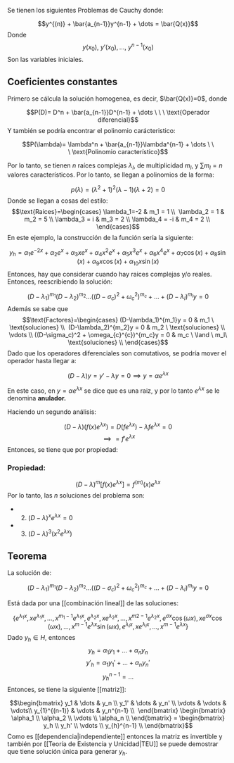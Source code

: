 
Se tienen los siguientes Problemas de Cauchy donde: 

$$y^{(n)} + \bar{a_{n-1}}y^{n-1} + \dots = \bar{Q(x)}$$ 
Donde 
$$y(x_0),\  y'(x_0),\dots,\ y^{n-1}(x_0)$$ Son las variables iniciales. 

## Coeficientes constantes 

Primero se cálcula la solución homogenea, es decir, $\bar{Q(x)}=0$, donde 

$$P(D)= D^n + \bar{a_{n-1}}D^{n-1} + \dots \ \ \ \text{Operador diferencial}$$ 
Y también se podría encontrar el polinomio carácteristico: 


$$P(\lambda)= \lambda^n + \bar{a_{n-1}}\lambda^{n-1} + \dots \ \ \ \text{Polinomio característico}$$

Por lo tanto, se tienen $n$ raíces complejas $\lambda_l$, de multiplicidad $m_l$, y $\sum m_l = n$ valores característicos.  Por lo tanto, se llegan a polinomios de la forma: 

$$p(\lambda) = (\lambda^2 + 1)^2(\lambda - 1)(\lambda + 2) = 0$$ 
Donde se llegan a cosas del estilo: $$\text{Raices}=\begin{cases}
\lambda_1=-2 & m_1 = 1 \\ 
\lambda_2 = 1 & m_2 = 5 \\ 
\lambda_3 = i & m_3 = 2 \\
\lambda_4 = -i & m_4 = 2 \\ 
\end{cases}$$ 
En este ejemplo, la construcción de la función sería la siguiente: 

$$y_h = \alpha_1e^{-2x} + \alpha_2e^{x} + \alpha_3xe^{x} + \alpha_4x^2e^x + \alpha_5x^3e^x + \alpha_6x^4e^x + \alpha_7\cos(x) + \alpha_8\sin(x) + \alpha_9x\cos(x) + \alpha_{10}x\sin(x)$$ 
Entonces, hay que considerar cuando hay raices complejas y/o reales. Entonces, reescribiendo la solución: 

$$(D-\lambda_1)^{m_1}(D-\lambda_2)^{m_2}\dots((D-\sigma_c)^2 + \omega_{c}^{2})^{m_c} + \dots + (D-\lambda_l)^{m_l}y = 0$$ 
Además se sabe que $$\text{Factores}=\begin{cases}
(D-\lambda_1)^{m_1}y = 0 & m_1 \ \text{soluciones} \\ 
(D-\lambda_2)^{m_2}y = 0 & m_2 \ \text{soluciones} \\ 
\vdots \\
((D-\sigma_c)^2 + \omega_{c}^{c})^{m_c}y = 0 & m_c \ \land \ m_l\  \text{soluciones} \\ \end{cases}$$ 
Dado que los operadores diferenciales son comutativos, se podría mover el operador hasta llegar a: 

$$(D-\lambda)y = y' - \lambda y=0\implies y = \alpha e^{\lambda x}$$

En este caso, en $y=\alpha e^{\lambda x}$ se dice que es una raiz, y por lo tanto $e^{\lambda x}$ se le denomina **anulador.** 

Haciendo un segundo análisis: 

$$(D-\lambda)(f(x)e^{\lambda x}) = D(fe^{\lambda x}) - \lambda fe^{\lambda x} = 0$$ $$\implies = f'e^{\lambda x}$$ 
Entonces, se tiene que por propiedad: 

### Propiedad: 

$$(D-\lambda)^m\left[f(x)e^{\lambda x}\right] = f^{(m)}(x)e^{\lambda x}$$ 
Por lo tanto, las $n$ soluciones del problema son: 

- 2. $(D-\lambda)^xe^{\lambda x} = 0$ 
- 3. $(D-\lambda)^3(x^2e^{\lambda x})$ 

## Teorema 

La solución de: 

$$(D-\lambda_1)^{m_1}(D-\lambda_2)^{m_2}\dots((D-\sigma_c)^2 + \omega_{c}^{2})^{m_c} + \dots + (D-\lambda_l)^{m_l}y = 0$$

Está dada por una [[combinación lineal]] de las soluciones: 

$$\lbrace e^{\lambda_1x}, xe^{\lambda_1x},\dots,x^{m_1-1}e^{\lambda_1 x}, e^{\lambda_2x},xe^{\lambda_2x},\dots,x^{m2-1}e^{\lambda_2 x}, e^{\sigma x}\cos(\omega x), xe^{\sigma x}\cos(\omega x), \dots, x^{m-1}e^{\lambda x}\sin(\omega x), e^{\lambda_lx}, xe^{\lambda_lx},\dots, x^{m-1}e^{\lambda x}\rbrace$$ 
Dado $y_h\in H$, entonces $$y_h = \alpha_1 y_1 + \dots + \alpha_n y_n$$
$$y'_{h} = \alpha_1 y_1' + \dots + \alpha_n y_n'$$
$$y_{h}^{n-1} = \dots$$ 
Entonces, se tiene la siguiente [[matriz]]: 

$$\begin{bmatrix}
y_1 & \dots & y_n \\
y_1' & \dots & y_n' \\ 
\vdots & \vdots & \vdots\\ 
y_{1}^{(n-1)} & \vdots & y_n^{n-1} \\ 
\end{bmatrix} \begin{bmatrix}
\alpha_1 \\
\alpha_2 \\ 
\vdots \\ 
\alpha_n \\ 
\end{bmatrix} = \begin{bmatrix}
y_h \\
y_h' \\ 
\vdots \\ 
y_{h}^{n-1} \\ 
\end{bmatrix}$$ 
Como es [[dependencia|independiente]] entonces la matriz es invertible y también por [[Teoría de Existencia y Unicidad|TEU]] se puede demostrar que tiene solución única para generar $y_h$. 
